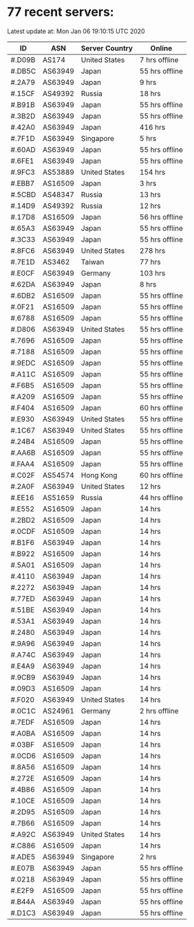 # 77 recent servers:

Latest update at: Mon Jan 06 19:10:15 UTC 2020

| ID | ASN | Server Country | Online |
| -- | --- | -------------- | ------ |
| #.D09B | AS174 | United States | 7 hrs offline |
| #.DB5C | AS63949 | Japan | 55 hrs offline |
| #.2A79 | AS63949 | Japan | 9 hrs |
| #.15CF | AS49392 | Russia | 18 hrs |
| #.B91B | AS63949 | Japan | 55 hrs offline |
| #.3B2D | AS63949 | Japan | 55 hrs offline |
| #.42A0 | AS63949 | Japan | 416 hrs |
| #.7F1D | AS63949 | Singapore | 5 hrs |
| #.60AD | AS63949 | Japan | 55 hrs offline |
| #.6FE1 | AS63949 | Japan | 55 hrs offline |
| #.9FC3 | AS53889 | United States | 154 hrs |
| #.EBB7 | AS16509 | Japan | 3 hrs |
| #.5CBD | AS48347 | Russia | 13 hrs |
| #.14D9 | AS49392 | Russia | 12 hrs |
| #.17D8 | AS16509 | Japan | 56 hrs offline |
| #.65A3 | AS63949 | Japan | 55 hrs offline |
| #.3C33 | AS63949 | Japan | 55 hrs offline |
| #.8FC6 | AS63949 | United States | 278 hrs |
| #.7E1D | AS3462 | Taiwan | 77 hrs |
| #.E0CF | AS63949 | Germany | 103 hrs |
| #.62DA | AS63949 | Japan | 8 hrs |
| #.6DB2 | AS16509 | Japan | 55 hrs offline |
| #.0F21 | AS16509 | Japan | 55 hrs offline |
| #.6788 | AS16509 | Japan | 55 hrs offline |
| #.D806 | AS63949 | United States | 55 hrs offline |
| #.7696 | AS16509 | Japan | 55 hrs offline |
| #.7188 | AS16509 | Japan | 55 hrs offline |
| #.9EDC | AS16509 | Japan | 55 hrs offline |
| #.A11C | AS16509 | Japan | 55 hrs offline |
| #.F6B5 | AS16509 | Japan | 55 hrs offline |
| #.A209 | AS16509 | Japan | 55 hrs offline |
| #.F404 | AS16509 | Japan | 60 hrs offline |
| #.E930 | AS63949 | United States | 55 hrs offline |
| #.1C67 | AS63949 | United States | 55 hrs offline |
| #.24B4 | AS16509 | Japan | 55 hrs offline |
| #.AA6B | AS16509 | Japan | 55 hrs offline |
| #.FAA4 | AS16509 | Japan | 55 hrs offline |
| #.C02F | AS54574 | Hong Kong | 60 hrs offline |
| #.2A0F | AS63949 | United States | 12 hrs |
| #.EE16 | AS51659 | Russia | 44 hrs offline |
| #.E552 | AS16509 | Japan | 14 hrs |
| #.2BD2 | AS16509 | Japan | 14 hrs |
| #.0CDF | AS16509 | Japan | 14 hrs |
| #.B1F6 | AS63949 | Japan | 14 hrs |
| #.B922 | AS16509 | Japan | 14 hrs |
| #.5A01 | AS16509 | Japan | 14 hrs |
| #.4110 | AS63949 | Japan | 14 hrs |
| #.2272 | AS63949 | Japan | 14 hrs |
| #.77ED | AS63949 | Japan | 14 hrs |
| #.51BE | AS63949 | Japan | 14 hrs |
| #.53A1 | AS63949 | Japan | 14 hrs |
| #.2480 | AS63949 | Japan | 14 hrs |
| #.9A96 | AS63949 | Japan | 14 hrs |
| #.A74C | AS63949 | Japan | 14 hrs |
| #.E4A9 | AS63949 | Japan | 14 hrs |
| #.9CB9 | AS63949 | Japan | 14 hrs |
| #.09D3 | AS16509 | Japan | 14 hrs |
| #.F020 | AS63949 | United States | 14 hrs |
| #.0C1C | AS24961 | Germany | 2 hrs offline |
| #.7EDF | AS16509 | Japan | 14 hrs |
| #.A0BA | AS16509 | Japan | 14 hrs |
| #.03BF | AS16509 | Japan | 14 hrs |
| #.0CD6 | AS16509 | Japan | 14 hrs |
| #.8A56 | AS16509 | Japan | 14 hrs |
| #.272E | AS16509 | Japan | 14 hrs |
| #.4B86 | AS16509 | Japan | 14 hrs |
| #.10CE | AS16509 | Japan | 14 hrs |
| #.2D95 | AS16509 | Japan | 14 hrs |
| #.7B66 | AS16509 | Japan | 14 hrs |
| #.A92C | AS63949 | United States | 14 hrs |
| #.C886 | AS16509 | Japan | 14 hrs |
| #.ADE5 | AS63949 | Singapore | 2 hrs |
| #.E07B | AS63949 | Japan | 55 hrs offline |
| #.0218 | AS63949 | Japan | 55 hrs offline |
| #.E2F9 | AS16509 | Japan | 55 hrs offline |
| #.B44A | AS63949 | Japan | 55 hrs offline |
| #.D1C3 | AS63949 | Japan | 55 hrs offline |

